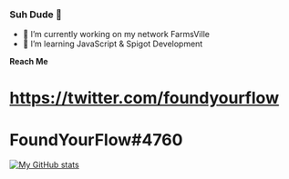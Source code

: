 ### Suh Dude 🤙

- 🔭 I’m currently working on my network FarmsVille
- 🌱 I’m learning JavaScript & Spigot Development


**Reach Me**
# https://twitter.com/foundyourflow
# FoundYourFlow#4760

[![My GitHub stats](https://github-readme-stats.vercel.app/api?username=foundyourflow)](https://github.com/foundyourflow/github-readme-stats)
